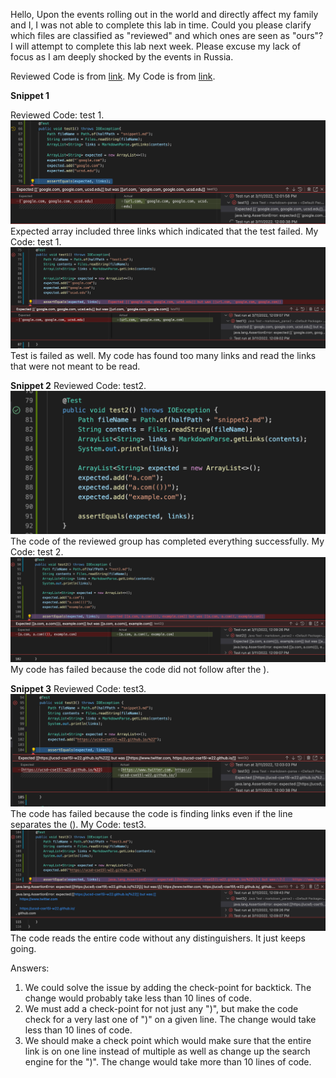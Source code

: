 Hello,
Upon the events rolling out in the world and directly affect my family and I, I was not able to complete this lab in time. Could you please clarify which files are classified as 
"reviewed" and which ones are seen as "ours"? I will attempt to complete this lab next week. Please excuse my lack of focus as I am deeply shocked by the events in Russia.

Reviewed Code is from [link](https://github.com/jordan-nishi/markdown-parse). 
My Code is from [link](https://github.com/AleksandraStashkova/markdown_parse2).

**Snippet 1**

Reviewed Code: test 1. 
![image](reviewed1.png)
Expected array included three links which indicated that the test failed.
My Code: test 1.
![image](my1.png)
Test is failed as well. My code has found too many links and read the links that were not meant to be read.

**Snippet 2**
Reviewed Code: test2.
![image](reviewed2.png)
The code of the reviewed group has completed everything successfully.
My Code: test 2.
![image](my2.png)
My code has failed because the code did not follow after the ).

**Snippet 3**
Reviewed Code: test3.
![image](reviewed3.png)
The code has failed because the code is finding links even if the line separates the ().
My Code: test3.
![image](my3.png)
The code reads the entire code without any distinguishers. It just keeps going.

Answers:
1. We could solve the issue by adding the check-point for backtick. The change would probably take less than 10 lines of code.
2. We must add a check-point for not just any ")", but make the code check for a very last one of ")" on a given line. The change would take less than 10 lines of code.
3. We should make a check point which would make sure that the entire link is on one line instead of multiple as well as change up the search engine for the ")". The change would take more than 10 lines of code.